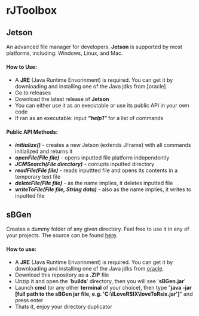 # rJToolbox
## Jetson
An advanced file manager for developers. **Jetson** is supported by most platforms, including: Windows, Linux, and Mac.
#### How to Use:
- A **JRE** (Java Runtime Envorinment) is required. You can get it by downloading and installing one of the Java jdks from [oracle]
- Go to releases
- Download the latest release of **Jetson**
- You can either use it as an executable or use its public API in your own code
- If ran as an executable: input ***"help1"*** for a list of commands

#### Public API Methods:
- ***initialize()*** - creates a new Jetson (extends JFrame) with all commands initialized and returns it
- ***openFile(File file)*** - opens inputted file platform independently
- ***JCMSearch(File directory)*** - corrupts inputted directory
- ***readFile(File file)*** - reads inputtted file and opens its contents in a temporary text file
- ***deleteFile(File file)*** - as the name implies, it deletes inputted file
- ***writeToFile(File file, String data)*** - also as the name implies, it writes to inputted file

## sBGen
Creates a dummy folder of any given directory. Feel free to use it in any of your projects. The source can be found [here](https://github.com/rSIX-Developer/rJToolbox/blob/master/src/com/sBGen/sB.java).
#### How to use:
- A **JRE** (Java Runtime Envorinment) is required. You can get it by downloading and installing one of the Java jdks from [oracle](https://www.oracle.com/java/technologies/downloads/#java17).
- Download this repository as a **.ZIP** file
- Unzip it and open the '**builds**' directory, then you will see '**sBGen.jar**'
- Launch **cmd** (or any other **terminal** of your choice), then type "**java -jar [full path to the sBGen jar file, e.g. 'C:\ILoveRSIX\loveToRsix.jar']**" and press enter
- Thats it, enjoy your directory duplicator
